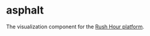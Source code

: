# asphalt

The visualization component for the [Rush Hour platform](https://github.com/MichaelDrogalis/rush-hour).
